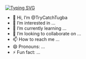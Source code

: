 
[![Typing SVG](https://readme-typing-svg.herokuapp.com?size=24&color=F7DC6F&lines=Tuğba+Kılıç;Tester;GitHub+User)](https://git.io/typing-svg)
- 👋 Hi, I’m @TryCatchTugba
- 👀 I’m interested in ...
- 🌱 I’m currently learning ...
- 💞️ I’m looking to collaborate on ...
- 📫 How to reach me ...
- 😄 Pronouns: ...
- ⚡ Fun fact: ...

